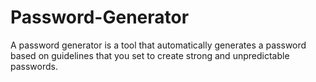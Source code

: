 # Password-Generator
A password generator is a tool that automatically generates a password based  on guidelines that you set to create strong and unpredictable passwords.

